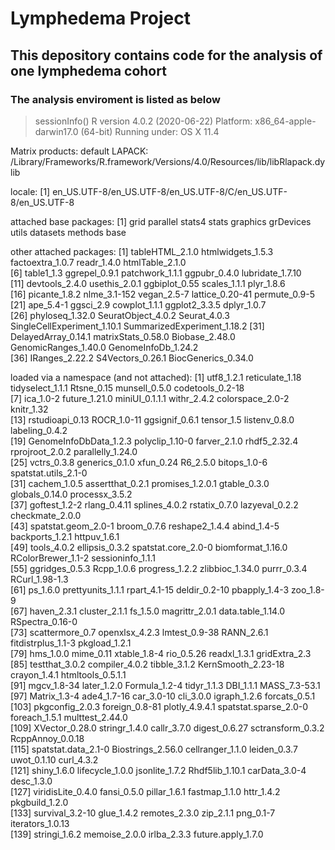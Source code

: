 # Lymphedema Project

## This depository contains code for the analysis of one lymphedema cohort 

### The analysis enviroment is listed as below

> sessionInfo()
R version 4.0.2 (2020-06-22)
Platform: x86_64-apple-darwin17.0 (64-bit)
Running under: OS X  11.4

Matrix products: default
LAPACK: /Library/Frameworks/R.framework/Versions/4.0/Resources/lib/libRlapack.dylib

locale:
[1] en_US.UTF-8/en_US.UTF-8/en_US.UTF-8/C/en_US.UTF-8/en_US.UTF-8

attached base packages:
 [1] grid      parallel  stats4    stats     graphics  grDevices utils     datasets  methods   base     

other attached packages:
 [1] tableHTML_2.1.0             htmlwidgets_1.5.3           factoextra_1.0.7            readr_1.4.0                 htmlTable_2.1.0            
 [6] table1_1.3                  ggrepel_0.9.1               patchwork_1.1.1             ggpubr_0.4.0                lubridate_1.7.10           
[11] devtools_2.4.0              usethis_2.0.1               ggbiplot_0.55               scales_1.1.1                plyr_1.8.6                 
[16] picante_1.8.2               nlme_3.1-152                vegan_2.5-7                 lattice_0.20-41             permute_0.9-5              
[21] ape_5.4-1                   ggsci_2.9                   cowplot_1.1.1               ggplot2_3.3.5               dplyr_1.0.7                
[26] phyloseq_1.32.0             SeuratObject_4.0.2          Seurat_4.0.3                SingleCellExperiment_1.10.1 SummarizedExperiment_1.18.2
[31] DelayedArray_0.14.1         matrixStats_0.58.0          Biobase_2.48.0              GenomicRanges_1.40.0        GenomeInfoDb_1.24.2        
[36] IRanges_2.22.2              S4Vectors_0.26.1            BiocGenerics_0.34.0        

loaded via a namespace (and not attached):
  [1] utf8_1.2.1             reticulate_1.18        tidyselect_1.1.1       Rtsne_0.15             munsell_0.5.0          codetools_0.2-18      
  [7] ica_1.0-2              future_1.21.0          miniUI_0.1.1.1         withr_2.4.2            colorspace_2.0-2       knitr_1.32            
 [13] rstudioapi_0.13        ROCR_1.0-11            ggsignif_0.6.1         tensor_1.5             listenv_0.8.0          labeling_0.4.2        
 [19] GenomeInfoDbData_1.2.3 polyclip_1.10-0        farver_2.1.0           rhdf5_2.32.4           rprojroot_2.0.2        parallelly_1.24.0     
 [25] vctrs_0.3.8            generics_0.1.0         xfun_0.24              R6_2.5.0               bitops_1.0-6           spatstat.utils_2.1-0  
 [31] cachem_1.0.5           assertthat_0.2.1       promises_1.2.0.1       gtable_0.3.0           globals_0.14.0         processx_3.5.2        
 [37] goftest_1.2-2          rlang_0.4.11           splines_4.0.2          rstatix_0.7.0          lazyeval_0.2.2         checkmate_2.0.0       
 [43] spatstat.geom_2.0-1    broom_0.7.6            reshape2_1.4.4         abind_1.4-5            backports_1.2.1        httpuv_1.6.1          
 [49] tools_4.0.2            ellipsis_0.3.2         spatstat.core_2.0-0    biomformat_1.16.0      RColorBrewer_1.1-2     sessioninfo_1.1.1     
 [55] ggridges_0.5.3         Rcpp_1.0.6             progress_1.2.2         zlibbioc_1.34.0        purrr_0.3.4            RCurl_1.98-1.3        
 [61] ps_1.6.0               prettyunits_1.1.1      rpart_4.1-15           deldir_0.2-10          pbapply_1.4-3          zoo_1.8-9             
 [67] haven_2.3.1            cluster_2.1.1          fs_1.5.0               magrittr_2.0.1         data.table_1.14.0      RSpectra_0.16-0       
 [73] scattermore_0.7        openxlsx_4.2.3         lmtest_0.9-38          RANN_2.6.1             fitdistrplus_1.1-3     pkgload_1.2.1         
 [79] hms_1.0.0              mime_0.11              xtable_1.8-4           rio_0.5.26             readxl_1.3.1           gridExtra_2.3         
 [85] testthat_3.0.2         compiler_4.0.2         tibble_3.1.2           KernSmooth_2.23-18     crayon_1.4.1           htmltools_0.5.1.1     
 [91] mgcv_1.8-34            later_1.2.0            Formula_1.2-4          tidyr_1.1.3            DBI_1.1.1              MASS_7.3-53.1         
 [97] Matrix_1.3-4           ade4_1.7-16            car_3.0-10             cli_3.0.0              igraph_1.2.6           forcats_0.5.1         
[103] pkgconfig_2.0.3        foreign_0.8-81         plotly_4.9.4.1         spatstat.sparse_2.0-0  foreach_1.5.1          multtest_2.44.0       
[109] XVector_0.28.0         stringr_1.4.0          callr_3.7.0            digest_0.6.27          sctransform_0.3.2      RcppAnnoy_0.0.18      
[115] spatstat.data_2.1-0    Biostrings_2.56.0      cellranger_1.1.0       leiden_0.3.7           uwot_0.1.10            curl_4.3.2            
[121] shiny_1.6.0            lifecycle_1.0.0        jsonlite_1.7.2         Rhdf5lib_1.10.1        carData_3.0-4          desc_1.3.0            
[127] viridisLite_0.4.0      fansi_0.5.0            pillar_1.6.1           fastmap_1.1.0          httr_1.4.2             pkgbuild_1.2.0        
[133] survival_3.2-10        glue_1.4.2             remotes_2.3.0          zip_2.1.1              png_0.1-7              iterators_1.0.13      
[139] stringi_1.6.2          memoise_2.0.0          irlba_2.3.3            future.apply_1.7.0    

